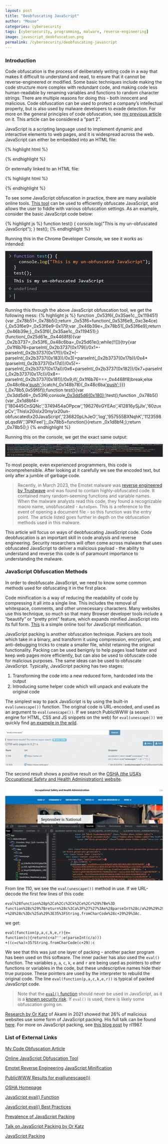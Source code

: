 ```yaml
---
layout: post
title: "Deobfuscating JavaScript"
author: "Mouse"
categories: cybersecurity
tags: [cybersecurity, programming, malware, reverse-engineering]
image: javascript_deobfuscation.png
permalink: /cybersecurity/deobfuscating-javascript
---
```

### Introduction
Code obfuscation is the process of deliberately writing code in a way that makes it difficult to understand and read, to ensure that it cannot be reverse-engineered or modified. Some basic techniques include making the code structure more complex with redundant code, and making code less human-readable by renaming variables and functions to random character strings. There are multiple reasons for doing this - both innocent and malicious. Code obfuscation can be used to protect a company’s intellectual property, but is also used by malware developers to evade detection. For more on the general principles of code obfuscation, see [my previous article](https://cybermouse.xyz/cybersecurity/code-obfuscation) on it. This article can be considered a “part 2”.

JavaScript is a scripting language used to implement dynamic and interactive elements to web pages, and it is widespread across the web. JavaScript can either be embedded into an HTML file:

{% highlight html %}
<script>
… JavaScript code …
</script>
{% endhighlight %}

Or externally linked to an HTML file:

{% highlight html %}
<script src=”myScript.js”></script>
{% endhighlight %}

To see some JavaScript obfuscation in practice, there are many available online tools. [This tool](https://obfuscator.io/) can be used to efficiently obfuscate JavaScript, and allows the user to fiddle with various obfuscation settings. As an example, consider the basic JavaScript code below:

{% highlight js %}
function test() {
console.log("This is my un-obfuscated JavaScript");
}
test();
{% endhighlight %}

Running this in the Chrome Developer Console, we see it works as intended:

![alt text](\assets\img\cybersecurity\js_deobfuscation\unobf_js.PNG)

Running this through the above JavaScript obfuscation tool, we get the following mess:
{% highlight js %}
function _0x53f6(_0x35ae1c,_0x119451){var _0x78b51=_0x78b5();return _0x53f6=function(_0x53f6e9,_0xc3e4ce){_0x53f6e9=_0x53f6e9-0x179;var _0x46b39e=_0x78b51[_0x53f6e9];return _0x46b39e;},_0x53f6(_0x35ae1c,_0x119451);}(function(_0x25d61e,_0x4468f8){var _0x2b3737=_0x53f6,_0x48c6ba=_0x25d61e();while(!![]){try{var _0x1f6b76=parseInt(_0x2b3737(0x179))/0x1+-parseInt(_0x2b3737(0x17f))/0x2*(-parseInt(_0x2b3737(0x183))/0x3)+parseInt(_0x2b3737(0x17b))/0x4*(parseInt(_0x2b3737(0x17d))/0x5)+-parseInt(_0x2b3737(0x17a))/0x6+parseInt(_0x2b3737(0x182))/0x7+parseInt(_0x2b3737(0x17c))/0x8+-parseInt(_0x2b3737(0x181))/0x9;if(_0x1f6b76===_0x4468f8)break;else _0x48c6ba['push'](_0x48c6ba['shift']());}catch(_0x148b78){_0x48c6ba['push'](_0x48c6ba['shift']());}}}(_0x78b5,0x59f6f));function test(){var _0x3dd5d6=_0x53f6;console[_0x3dd5d6(0x180)](_0x3dd5d6(0x17e));}test();function _0x78b5(){var _0x1d8bf4=['180445CnSQNc','3749454aOPpcw','196276vGYEAo','412816ySjJIx','60zuxpCv','This\x20is\x20my\x20un-obfuscated\x20JavaScript','236820pLhJeO','log','957555BXNqhK','1123598pLqsdW','3PKFeel'];_0x78b5=function(){return _0x1d8bf4;};return _0x78b5();}
{% endhighlight %}

Running this on the console, we get the exact same output:

![alt text](\assets\img\cybersecurity\js_deobfuscation\obf_js.PNG)

To most people, even experienced programmers, this code is incomprehensible. After looking at it carefully we see the encoded text, but only after a jumble of garbage code.

>Recently, in March 2023, the Emotet malware was [reverse engineered by Trustwave](https://www.trustwave.com/en-us/resources/blogs/spiderlabs-blog/deobfuscating-the-recent-emotet-epoch-4-macro/) and was found to contain highly-obfuscated code. It contained many random-seeming functions and variable names. When the malware analysts read this code, they found a recognizable macro name, unobfuscated - ```AutoOpen```. This is a reference to the event of opening a document file - so this function was the entry point. The article listed goes further in depth on the obfuscation methods used in this malware.

This article will focus on ways of deobfuscating JavaScript code. Code deobfuscation is an important skill in code analysis and reverse engineering. Security researchers will often come across malware that uses obfuscated JavaScript to deliver a malicious payload - the ability to understand and reverse this code is of paramount importance to understanding the malware.

### JavaScript Obfuscation Methods

In order to deobfuscate JavaScript, we need to know some common methods used for obfuscating it in the first place.

Code minification is a way of reducing the readability of code by compressing it all into a single line. This includes the removal of whitespace, comments, and other unnecessary characters.  Many websites use this technique, so much so that many Browser developer tools include a “beautify” or “pretty print”  feature, which expands minified JavaScript into its full form. [This](https://www.toptal.com/developers/javascript-minifier) is a simple online tool for JavaScript minification.

JavaScript packing is another obfuscation technique. Packers are tools which take in a binary, and transform it using compression, encryption, and anti-debugging tricks to create a smaller file, whilst retaining the original functionality. Packing can be used benignly to help pages load faster and keep web pages more efficiently, but can also be used to obfuscate code for malicious purposes. The same ideas can be used to obfuscate JavaScript. Typically, JavaScript packing has two stages:
1. Transforming the code into a new reduced form, hardcoded into the output
2. Introducing some helper code which will unpack and evaluate the original code

The simplest way to pack JavaScript is by using the built-in ```eval(unescape())``` function. The original code is URL-encoded, and used as an argument to ```eval(unescape())```. If we search PublicWWW (a search engine for HTML, CSS and JS snippets on the web) for ```eval(unescape())``` we quickly find [an example in the wild](https://publicwww.com/websites/%22eval%28unescape%28%22/).

![alt text](\assets\img\cybersecurity\js_deobfuscation\publicwww.PNG)

The second result shows a positive result on the [OSHA (the USA’s Occupational Safety and Health Administration) website](https://www.osha.gov/).

![alt text](\assets\img\cybersecurity\js_deobfuscation\osha.PNG)

From line 110, we see the ```eval(unescape())``` method in use. If we URL-decode the first few lines of this code:

```
eval%28function%28p%2Ca%2Cc%2Ck%2Ce%2Cr%29%7Be%3D
function%28c%29%7Breturn%28c%3Ca%3F%27%27%3Ae%28parseInt%28c/a%29%29%29
+%28%28c%3Dc%25a%29%3E35%3FString.fromCharCode%28c+29%29%3Ac.
```

we get:

```
eval(function(p,a,c,k,e,r){e=
function(c){return(c<a?'':e(parseInt(c/a)))
+((c=c%a)>35?String.fromCharCode(c+29):c
```

We see that this was just one layer of packing - another packer program has been used on this software. The inner packer has also used the ```eval()``` function. The variables ```p```, ```a```, ```c```, ```k```, ```e``` and ```r``` are being used as pointers to other functions or variables in the code, but these undescriptive names hide their true purpose. These pointers are used by the interpreter to rebuild the original code. The line ```eval(function(p,a,c,k,e,r))``` is typical of packed JavaScript code.

>Note that the [```eval()``` function](https://www.w3schools.com/jsref/jsref_eval.asp) should never be used in JavaScript, as it is a [known security risk](https://www.codiga.io/blog/javascript-eval-best-practices/). If ```eval()``` is used, there is likely some obfuscation going on.

[Research by Or Katz](https://www.darkreading.com/application-security/javascript-packing-found-in-more-than-25-of-malicious-sites) of Akami in 2021 showed that 26% of malicious websites use some form of JavaScript packing. His full talk can be found [here](https://www.youtube.com/watch?v=NYTgXB9o0Gs&ab_channel=OWASPFoundation). For more on JavaScript packing, see [this blog post](https://www.trickster.dev/post/javascript-obfuscation-techniques-by-example/) by rl1987.



### List of External Links

[My Code Obfuscation Article](https://cybermouse.xyz/cybersecurity/code-obfuscation)

[Online JavaScript Obfuscation Tool](https://obfuscator.io/)

[Emotet Reverse Engineering](https://www.trustwave.com/en-us/resources/blogs/spiderlabs-blog/deobfuscating-the-recent-emotet-epoch-4-macro/)
[JavaScript Minification](https://www.toptal.com/developers/javascript-minifier)

[PublicWWW Results for eval(unescape())](https://publicwww.com/websites/%22eval%28unescape%28%22/)

[OSHA Homepage](https://www.osha.gov/)

[JavaScript eval() Function](https://www.w3schools.com/jsref/jsref_eval.asp)

[JavaScript eval() Best Practices](https://www.codiga.io/blog/javascript-eval-best-practices/)

[Prevalence of JavaScript Packing](https://www.darkreading.com/application-security/javascript-packing-found-in-more-than-25-of-malicious-sites)

[Talk on JavaScript Packing by Or Katz](https://www.youtube.com/watch?v=NYTgXB9o0Gs&ab_channel=OWASPFoundation)

[JavaScript Packing](https://www.trickster.dev/post/javascript-obfuscation-techniques-by-example/)
